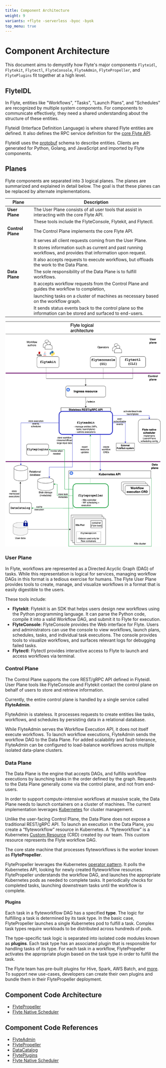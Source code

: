 ```yaml
---
title: Component Architecture
weight: 9
variants: +flyte -serverless -byoc -byok
top_menu: true
---
```


# Component Architecture

This document aims to demystify how Flyte's major components ``Flyteidl``, ``Flytekit``, ``Flytectl``, ``FlyteConsole``, ``FlyteAdmin``, ``FlytePropeller``, and ``FlytePlugins`` fit together at a high level.

## FlyteIDL

In Flyte, entities like "Workflows", "Tasks", "Launch Plans", and "Schedules" are recognized by multiple system components. For components to communicate effectively, they need a shared understanding about the structure of these entities.

Flyteidl (Interface Definition Language) is where shared Flyte entities are defined. It also defines the RPC service definition for the [core Flyte API](/api-reference/flyteidl/#flyteidlserviceadminproto).

Flyteidl uses the [protobuf](https://developers.google.com/protocol-buffers/) schema to describe entities. Clients are generated for Python, Golang, and JavaScript and imported by Flyte components.

## Planes

Flyte components are separated into 3 logical planes. The planes are summarized and explained in detail below. The goal is that these planes can be replaced by alternate implementations.

| **Plane**          | **Description**                                                                                              |
|---------------------|------------------------------------------------------------------------------------------------------------|
| **User Plane**      | The User Plane consists of all user tools that assist in interacting with the core Flyte API.               |
|                     | These tools include the FlyteConsole, Flytekit, and Flytectl.                                              |
| **Control Plane**   | The Control Plane implements the core Flyte API.                                                           |
|                     | It serves all client requests coming from the User Plane.                                                  |
|                     | It stores information such as current and past running workflows, and provides that information upon request.|
|                     | It also accepts requests to execute workflows, but offloads the work to the Data Plane.                    |
| **Data Plane**      | The sole responsibility of the Data Plane is to fulfill workflows.                                         |
|                     | It accepts workflow requests from the Control Plane and guides the workflow to completion,                 |
|                     | launching tasks on a cluster of machines as necessary based on the workflow graph.                         |
|                     | It sends status events back to the control plane so the information can be stored and surfaced to end-users.|

![Flyte Logical Architecture](https://raw.githubusercontent.com/flyteorg/static-resources/main/flyte/concepts/architecture/flyte-logical-architecture.png)

### User Plane

In Flyte, workflows are represented as a Directed Acyclic Graph (DAG) of tasks. While this representation is logical for services, managing workflow DAGs in this format is a tedious exercise for humans. The Flyte User Plane provides tools to create, manage, and visualize workflows in a format that is easily digestible to the users.

These tools include:

- **Flytekit**: Flytekit is an SDK that helps users design new workflows using the Python programming language. It can parse the Python code, compile it into a valid Workflow DAG, and submit it to Flyte for execution.
- **FlyteConsole**: FlyteConsole provides the Web interface for Flyte. Users and administrators can use the console to view workflows, launch plans, schedules, tasks, and individual task executions. The console provides tools to visualize workflows, and surfaces relevant logs for debugging failed tasks.
- **Flytectl**: Flytectl provides interactive access to Flyte to launch and access workflows via terminal.

### Control Plane

The Control Plane supports the core REST/gRPC API defined in Flyteidl. User Plane tools like FlyteConsole and Flytekit contact the control plane on behalf of users to store and retrieve information.

Currently, the entire control plane is handled by a single service called **FlyteAdmin**.

FlyteAdmin is stateless. It processes requests to create entities like tasks, workflows, and schedules by persisting data in a relational database.

While FlyteAdmin serves the Workflow Execution API, it does not itself execute workflows. To launch workflow executions, FlyteAdmin sends the workflow DAG to the Data Plane. For added scalability and fault-tolerance, FlyteAdmin can be configured to load-balance workflows across multiple isolated data-plane clusters.

### Data Plane

The Data Plane is the engine that accepts DAGs, and fulfills workflow executions by launching tasks in the order defined by the graph. Requests to the Data Plane generally come via the control plane, and not from end-users.

In order to support compute-intensive workflows at massive scale, the Data Plane needs to launch containers on a cluster of machines. The current implementation leverages [Kubernetes](https://kubernetes.io/) for cluster management.

Unlike the user-facing Control Plane, the Data Plane does not expose a traditional REST/gRPC API. To launch an execution in the Data Plane, you create a “flyteworkflow” resource in Kubernetes. A “flyteworkflow” is a Kubernetes [Custom Resource](https://kubernetes.io/docs/concepts/extend-kubernetes/api-extension/custom-resources/) (CRD) created by our team. This custom resource represents the Flyte workflow DAG.

The core state machine that processes flyteworkflows is the worker known as **FlytePropeller**.

FlytePropeller leverages the Kubernetes [operator pattern](https://kubernetes.io/docs/concepts/extend-kubernetes/operator/). It polls the Kubernetes API, looking for newly created flyteworkflow resources. FlytePropeller understands the workflow DAG, and launches the appropriate Kubernetes pods as needed to complete tasks. It periodically checks for completed tasks, launching downstream tasks until the workflow is complete.

#### Plugins

Each task in a flyteworkflow DAG has a specified **type**. The logic for fulfilling a task is determined by its task type. In the basic case, FlytePropeller launches a single Kubernetes pod to fulfill a task. Complex task types require workloads to be distributed across hundreds of pods.

The type-specific task logic is separated into isolated code modules known as **plugins**. Each task type has an associated plugin that is responsible for handling tasks of its type. For each task in a workflow, FlytePropeller activates the appropriate plugin based on the task type in order to fulfill the task.

The Flyte team has pre-built plugins for Hive, Spark, AWS Batch, and [more](integrations). To support new use-cases, developers can create their own plugins and bundle them in their FlytePropeller deployment.

## Component Code Architecture

- [FlytePropeller](/architecture/component-architecture/flytepropeller_architecture/)
- [Flyte Native Scheduler](/architecture/component-architecture/native_scheduler_architecture/)

## Component Code References

- [FlyteAdmin](https://pkg.go.dev/mod/github.com/flyteorg/flyte/flyteadmin)
- [FlytePropeller](https://pkg.go.dev/mod/github.com/flyteorg/flyte/flytepropeller)
- [DataCatalog](https://pkg.go.dev/mod/github.com/flyteorg/flyte/datacatalog)
- [FlytePlugins](https://pkg.go.dev/mod/github.com/flyteorg/flyte/flyteplugins)
- [Flyte Native Scheduler](https://pkg.go.dev/github.com/flyteorg/flyte/flyteadmin/scheduler)

